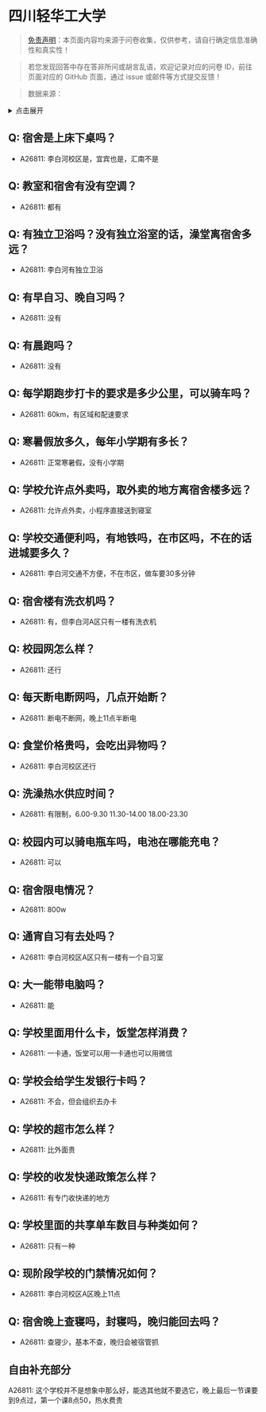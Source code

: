 # 四川轻华工大学

> [免责声明](https://colleges.chat/#_3)：本页面内容均来源于问卷收集，仅供参考，请自行确定信息准确性和真实性！

> 若您发现回答中存在答非所问或胡言乱语，欢迎记录对应的问卷 ID，前往页面对应的 GitHub 页面，通过 issue 或邮件等方式提交反馈！

> 数据来源：

<details><summary>点击展开</summary>
<ul>
<li>A26811: 匿名 (2024 年 09 月)</li>
</ul>
</details>

## Q: 宿舍是上床下桌吗？

- A26811: 李白河校区是，宜宾也是，汇南不是

## Q: 教室和宿舍有没有空调？

- A26811: 都有

## Q: 有独立卫浴吗？没有独立浴室的话，澡堂离宿舍多远？

- A26811: 李白河有独立卫浴

## Q: 有早自习、晚自习吗？

- A26811: 没有

## Q: 有晨跑吗？

- A26811: 没有

## Q: 每学期跑步打卡的要求是多少公里，可以骑车吗？

- A26811: 60km，有区域和配速要求

## Q: 寒暑假放多久，每年小学期有多长？

- A26811: 正常寒暑假，没有小学期

## Q: 学校允许点外卖吗，取外卖的地方离宿舍楼多远？

- A26811: 允许点外卖，小程序直接送到寝室

## Q: 学校交通便利吗，有地铁吗，在市区吗，不在的话进城要多久？

- A26811: 李白河交通不方便，不在市区，做车要30多分钟

## Q: 宿舍楼有洗衣机吗？

- A26811: 有，但李白河A区只有一楼有洗衣机

## Q: 校园网怎么样？

- A26811: 还行

## Q: 每天断电断网吗，几点开始断？

- A26811: 断电不断网，晚上11点半断电

## Q: 食堂价格贵吗，会吃出异物吗？

- A26811: 李白河校区还行

## Q: 洗澡热水供应时间？

- A26811: 有限制，6.00-9.30 11.30-14.00 18.00-23.30

## Q: 校园内可以骑电瓶车吗，电池在哪能充电？

- A26811: 可以

## Q: 宿舍限电情况？

- A26811: 800w

## Q: 通宵自习有去处吗？

- A26811: 李白河校区A区只有一楼有一个自习室

## Q: 大一能带电脑吗？

- A26811: 能

## Q: 学校里面用什么卡，饭堂怎样消费？

- A26811: 一卡通，饭堂可以用一卡通也可以用微信

## Q: 学校会给学生发银行卡吗？

- A26811: 不会，但会组织去办卡

## Q: 学校的超市怎么样？

- A26811: 比外面贵

## Q: 学校的收发快递政策怎么样？

- A26811: 有专门收快递的地方

## Q: 学校里面的共享单车数目与种类如何？

- A26811: 只有一种

## Q: 现阶段学校的门禁情况如何？

- A26811: 李白河校区A区晚上11点

## Q: 宿舍晚上查寝吗，封寝吗，晚归能回去吗？

- A26811: 查寝少，基本不查，晚归会被宿管抓

## 自由补充部分

A26811: 这个学校并不是想象中那么好，能选其他就不要选它，晚上最后一节课要到9点过，第一个课8点50，热水费贵